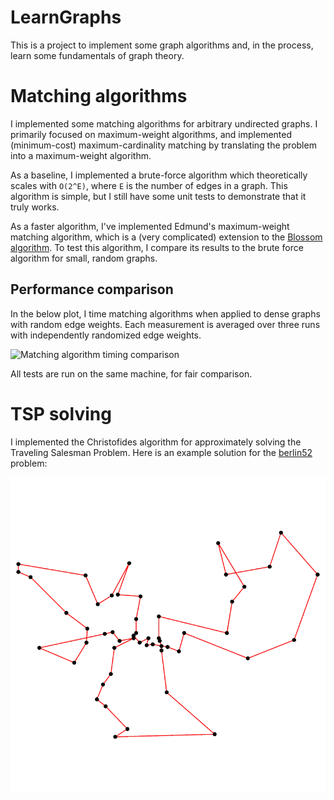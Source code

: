 # LearnGraphs

This is a project to implement some graph algorithms and, in the process, learn some fundamentals of graph theory.

# Matching algorithms

I implemented some matching algorithms for arbitrary undirected graphs. I primarily focused on maximum-weight algorithms, and implemented (minimum-cost) maximum-cardinality matching by translating the problem into a maximum-weight algorithm.

As a baseline, I implemented a brute-force algorithm which theoretically scales with `O(2^E)`, where `E` is the number of edges in a graph. This algorithm is simple, but I still have some unit tests to demonstrate that it truly works.

As a faster algorithm, I've implemented Edmund's maximum-weight matching algorithm, which is a (very complicated) extension to the [Blossom algorithm](https://en.wikipedia.org/wiki/Blossom_algorithm). To test this algorithm, I compare its results to the brute force algorithm for small, random graphs.

## Performance comparison

In the below plot, I time matching algorithms when applied to dense graphs with random edge weights. Each measurement is averaged over three runs with independently randomized edge weights.

![Matching algorithm timing comparison](TimeMatchings/timings.png)

All tests are run on the same machine, for fair comparison.

# TSP solving

I implemented the Christofides algorithm for approximately solving the Traveling Salesman Problem. Here is an example solution for the [berlin52](https://github.com/mastqe/tsplib/blob/master/berlin52.tsp) problem:

![Plot of an approximate TSP solution to the berlin52 problem](Sources/PlotChristofides/plot.png)
